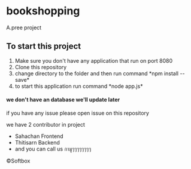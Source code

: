 # bookshopping
A.pree project

## To start this project
<ol>
    <li>Make sure you don't have any application that run on port 8080</li>
    <li>Clone this repository</li>
    <li>change directory to the folder and then run command *npm install --save*</li>
    <li>to start this application run command *node app.js*</li>
</ol>

#### we don't have an database we'll update later

if you have any issue please open issue on this repository

we have 2 contributor in project
- Sahachan Frontend
- Thitisarn Backend
- and you can call us กามูๆๆๆๆๆๆๆๆ

&copy;Softbox

